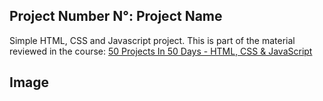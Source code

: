 ## Project Number N°: Project Name

Simple HTML, CSS and Javascript project. This is part of the material reviewed in the course: [50 Projects In 50 Days - HTML, CSS & JavaScript](https://www.udemy.com/course/50-projects-50-days/)

## Image


